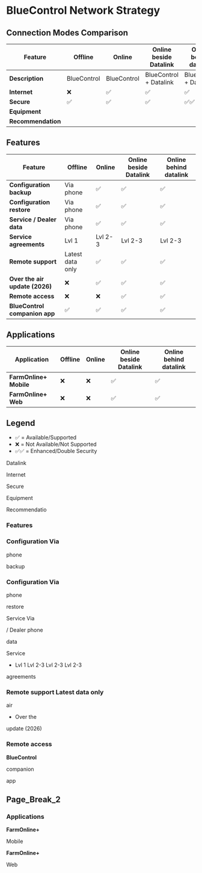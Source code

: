# BlueControl Network Strategy

## Connection Modes Comparison

| Feature | Offline | Online | Online beside Datalink | Online behind datalink |
|---------|---------|--------|------------------------|------------------------|
| **Description** | BlueControl | BlueControl | BlueControl + Datalink | BlueControl + Datalink |
| **Internet** | ❌ | ✅ | ✅ | ✅ |
| **Secure** | ✅ | ✅ | ✅ | ✅✅ |
| **Equipment** | | | | |
| **Recommendation** | | | | |

## Features

| Feature | Offline | Online | Online beside Datalink | Online behind datalink |
|---------|---------|--------|------------------------|------------------------|
| **Configuration backup** | Via phone | ✅ | ✅ | ✅ |
| **Configuration restore** | Via phone | ✅ | ✅ | ✅ |
| **Service / Dealer data** | Via phone | ✅ | ✅ | ✅ |
| **Service agreements** | Lvl 1 | Lvl 2-3 | Lvl 2-3 | Lvl 2-3 |
| **Remote support** | Latest data only | ✅ | ✅ | ✅ |
| **Over the air update (2026)** | ❌ | ✅ | ✅ | ✅ |
| **Remote access** | ❌ | ❌ | ✅ | ✅ |
| **BlueControl companion app** | ✅ | ✅ | ✅ | ✅ |

## Applications

| Application | Offline | Online | Online beside Datalink | Online behind datalink |
|-------------|---------|--------|------------------------|------------------------|
| **FarmOnline+ Mobile** | ❌ | ❌ | ✅ | ✅ |
| **FarmOnline+ Web** | ❌ | ❌ | ✅ | ✅ |

## Legend
- ✅ = Available/Supported
- ❌ = Not Available/Not Supported
- ✅✅ = Enhanced/Double Security

Datalink

Internet

Secure

Equipment

Recommendatio

### Features

### Configuration Via

phone

backup

### Configuration Via

phone

restore

Service Via

/ Dealer phone

data

Service

- Lvl 1 Lvl 2-3 Lvl 2-3 Lvl 2-3

agreements

### Remote support Latest data only

air

- Over the

update (2026)

### Remote access

**BlueControl**

companion

app

## Page_Break_2

### Applications

**FarmOnline+**

Mobile

**FarmOnline+**

Web